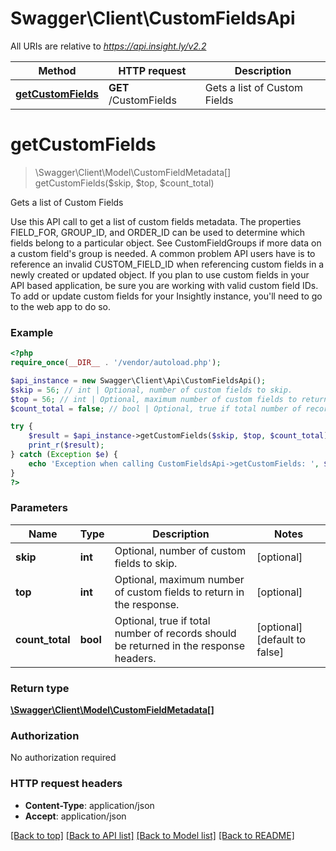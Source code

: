 # Swagger\Client\CustomFieldsApi

All URIs are relative to *https://api.insight.ly/v2.2*

Method | HTTP request | Description
------------- | ------------- | -------------
[**getCustomFields**](CustomFieldsApi.md#getCustomFields) | **GET** /CustomFields | Gets a list of Custom Fields


# **getCustomFields**
> \Swagger\Client\Model\CustomFieldMetadata[] getCustomFields($skip, $top, $count_total)

Gets a list of Custom Fields

Use this API call to get a list of custom fields metadata. The properties FIELD_FOR, GROUP_ID, and ORDER_ID can be used to determine which fields belong to a particular object. See CustomFieldGroups if more data on a custom field's group is needed. A common problem API users have is to reference an invalid CUSTOM_FIELD_ID when referencing custom fields in a newly created or updated object.            If you plan to use custom fields in your API based application, be sure you are working with valid custom field IDs. To add or update custom fields for your Insightly instance, you'll need to go to the web app to do so.

### Example
```php
<?php
require_once(__DIR__ . '/vendor/autoload.php');

$api_instance = new Swagger\Client\Api\CustomFieldsApi();
$skip = 56; // int | Optional, number of custom fields to skip.
$top = 56; // int | Optional, maximum number of custom fields to return in the response.
$count_total = false; // bool | Optional, true if total number of records should be returned in the response headers.

try {
    $result = $api_instance->getCustomFields($skip, $top, $count_total);
    print_r($result);
} catch (Exception $e) {
    echo 'Exception when calling CustomFieldsApi->getCustomFields: ', $e->getMessage(), PHP_EOL;
}
?>
```

### Parameters

Name | Type | Description  | Notes
------------- | ------------- | ------------- | -------------
 **skip** | **int**| Optional, number of custom fields to skip. | [optional]
 **top** | **int**| Optional, maximum number of custom fields to return in the response. | [optional]
 **count_total** | **bool**| Optional, true if total number of records should be returned in the response headers. | [optional] [default to false]

### Return type

[**\Swagger\Client\Model\CustomFieldMetadata[]**](../Model/CustomFieldMetadata.md)

### Authorization

No authorization required

### HTTP request headers

 - **Content-Type**: application/json
 - **Accept**: application/json

[[Back to top]](#) [[Back to API list]](../../README.md#documentation-for-api-endpoints) [[Back to Model list]](../../README.md#documentation-for-models) [[Back to README]](../../README.md)

